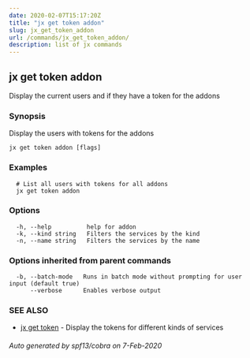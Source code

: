 ```yaml
---
date: 2020-02-07T15:17:20Z
title: "jx get token addon"
slug: jx_get_token_addon
url: /commands/jx_get_token_addon/
description: list of jx commands
---
```

## jx get token addon

Display the current users and if they have a token for the addons

### Synopsis

Display the users with tokens for the addons

```
jx get token addon [flags]
```

### Examples

```
  # List all users with tokens for all addons
  jx get token addon
```

### Options

```
  -h, --help          help for addon
  -k, --kind string   Filters the services by the kind
  -n, --name string   Filters the services by the name
```

### Options inherited from parent commands

```
  -b, --batch-mode   Runs in batch mode without prompting for user input (default true)
      --verbose      Enables verbose output
```

### SEE ALSO

* [jx get token](/commands/jx_get_token/)	 - Display the tokens for different kinds of services

###### Auto generated by spf13/cobra on 7-Feb-2020
